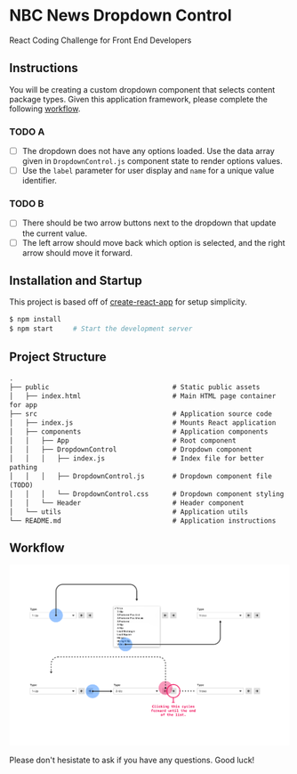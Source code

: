 # NBC News Dropdown Control
React Coding Challenge for Front End Developers

## Instructions
You will be creating a custom dropdown component that selects content package types. Given this application framework, please complete the following [workflow](#workflow).

### TODO A
- [ ] The dropdown does not have any options loaded. Use the data array given in `DropdownControl.js` component state to render options values.
- [ ] Use the `label` parameter for user display and `name` for a unique value identifier.

### TODO B
- [ ] There should be two arrow buttons next to the dropdown that update the current value.
- [ ] The left arrow should move back which option is selected, and the right arrow should move it forward.

## Installation and Startup

This project is based off of [create-react-app](https://github.com/facebook/create-react-app) for setup simplicity.

```bash
$ npm install
$ npm start     # Start the development server
```

## Project Structure

```
.
├── public                               # Static public assets
│   ├── index.html                       # Main HTML page container for app
├── src                                  # Application source code
│   ├── index.js                         # Mounts React application
│   ├── components                       # Application components
│   │   ├── App                          # Root component
│   │   ├── DropdownControl              # Dropdown component
│   │   │   ├── index.js                 # Index file for better pathing
│   │   │   ├── DropdownControl.js       # Dropdown component file (TODO)
│   │   │   └── DropdownControl.css      # Dropdown component styling
│   │   └── Header                       # Header component
│   └── utils                            # Application utils
└── README.md                            # Application instructions
```

## Workflow
![Workflow image](workflow.png "User interaction flow for dropdown value selection")

Please don't hesistate to ask if you have any questions. Good luck!
